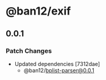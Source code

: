 # @ban12/exif

## 0.0.1

### Patch Changes

- Updated dependencies [7312dae]
  - @ban12/bplist-parser@0.0.1
